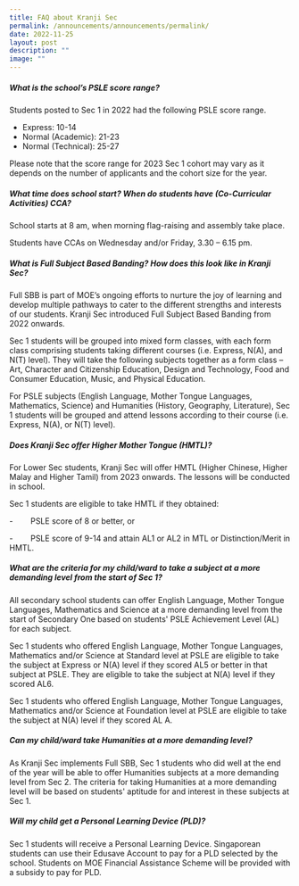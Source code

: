 ```yaml
---
title: FAQ about Kranji Sec
permalink: /announcements/announcements/permalink/
date: 2022-11-25
layout: post
description: ""
image: ""
---
```

##### **What is the school’s PSLE score range?**

Students posted to Sec 1 in 2022 had the following PSLE score range.

* Express: 10-14
* Normal (Academic): 21-23
* Normal (Technical): 25-27

Please note that the score range for 2023 Sec 1 cohort may vary as it depends on the number of applicants and the cohort size for the year. 

##### **What time does school start? When do students have (Co-Curricular Activities) CCA?** 

School starts at 8 am, when morning flag-raising and assembly take place.

Students have CCAs on Wednesday and/or Friday, 3.30 – 6.15 pm.

##### **What is Full Subject Based Banding? How does this look like in Kranji Sec?**

Full SBB is part of MOE’s ongoing efforts to nurture the joy of learning and develop multiple pathways to cater to the different strengths and interests of our students. Kranji Sec introduced Full Subject Based Banding from 2022 onwards.

Sec 1 students will be grouped into mixed form classes, with each form class comprising students taking different courses (i.e. Express, N(A), and N(T) level). They will take the following subjects together as a form class – Art, Character and Citizenship Education, Design and Technology, Food and Consumer Education, Music, and Physical Education.

For PSLE subjects (English Language, Mother Tongue Languages, Mathematics, Science) and Humanities (History, Geography, Literature), Sec 1 students will be grouped and attend lessons according to their course (i.e. Express, N(A), or N(T) level).

##### **Does Kranji Sec offer Higher Mother Tongue (HMTL)?**

For Lower Sec students, Kranji Sec will offer HMTL (Higher Chinese, Higher Malay and Higher Tamil) from 2023 onwards. The lessons will be conducted in school.

Sec 1 students are eligible to take HMTL if they obtained:

\-        PSLE score of 8 or better, or

\-        PSLE score of 9-14 and attain AL1 or AL2 in MTL or Distinction/Merit in HMTL.

##### **What are the criteria for my child/ward to take a subject at a more demanding level from the start of Sec 1?**

All secondary school students can offer English Language, Mother Tongue Languages, Mathematics and Science at a more demanding level from the start of Secondary One based on students' PSLE Achievement Level (AL) for each subject.

Sec 1 students who offered English Language, Mother Tongue Languages, Mathematics and/or Science at Standard level at PSLE are eligible to take the subject at Express or N(A) level if they scored AL5 or better in that subject at PSLE. They are eligible to take the subject at N(A) level if they scored AL6.

Sec 1 students who offered English Language, Mother Tongue Languages, Mathematics and/or Science at Foundation level at PSLE are eligible to take the subject at N(A) level if they scored AL A.

##### **Can my child/ward take Humanities at a more demanding level?**

As Kranji Sec implements Full SBB, Sec 1 students who did well at the end of the year will be able to offer Humanities subjects at a more demanding level from Sec 2. The criteria for taking Humanities at a more demanding level will be based on students' aptitude for and interest in these subjects at Sec 1.

##### **Will my child get a Personal Learning Device (PLD)?**

Sec 1 students will receive a Personal Learning Device. Singaporean students can use their Edusave Account to pay for a PLD selected by the school. Students on MOE Financial Assistance Scheme will be provided with a subsidy to pay for PLD.